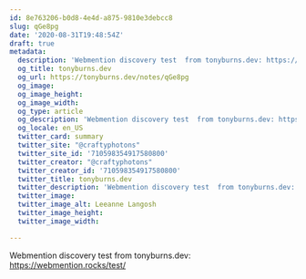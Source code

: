 ```yaml
---
id: 8e763206-b0d8-4e4d-a875-9810e3debcc8
slug: qGe8pg
date: '2020-08-31T19:48:54Z'
draft: true
metadata:
  description: 'Webmention discovery test  from tonyburns.dev: https://webmention.rocks/test/ '
  og_title: tonyburns.dev
  og_url: https://tonyburns.dev/notes/qGe8pg
  og_image: 
  og_image_height: 
  og_image_width: 
  og_type: article
  og_description: 'Webmention discovery test  from tonyburns.dev: https://webmention.rocks/test/ '
  og_locale: en_US
  twitter_card: summary
  twitter_site: "@craftyphotons"
  twitter_site_id: '710598354917580800'
  twitter_creator: "@craftyphotons"
  twitter_creator_id: '710598354917580800'
  twitter_title: tonyburns.dev
  twitter_description: 'Webmention discovery test  from tonyburns.dev: https://webmention.rocks/test/ '
  twitter_image: 
  twitter_image_alt: Leeanne Langosh
  twitter_image_height: 
  twitter_image_width: 

---
```


Webmention discovery test  from tonyburns.dev: https://webmention.rocks/test/
